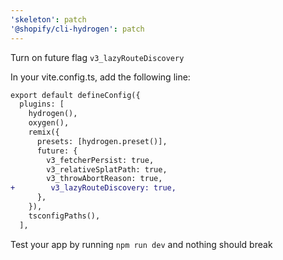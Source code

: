 ```yaml
---
'skeleton': patch
'@shopify/cli-hydrogen': patch
---
```


Turn on future flag `v3_lazyRouteDiscovery`

In your vite.config.ts, add the following line:

```diff
export default defineConfig({
  plugins: [
    hydrogen(),
    oxygen(),
    remix({
      presets: [hydrogen.preset()],
      future: {
        v3_fetcherPersist: true,
        v3_relativeSplatPath: true,
        v3_throwAbortReason: true,
+        v3_lazyRouteDiscovery: true,
      },
    }),
    tsconfigPaths(),
  ],
```

Test your app by running `npm run dev` and nothing should break
